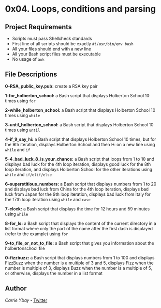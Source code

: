# 0x04. Loops, conditions and parsing
## Project Requirements
- Scripts must pass Shellcheck standards
- First line of all scripts should be exactly `#!/usr/bin/env bash`
- All your files should end with a new line
- All your Bash script files must be executable
- No usage of `awk`

## File Descriptions
**0-RSA_public_key.pub:** create a RSA key pair

**1-for_holberton_school:** a Bash script that displays Holberton School 10 times using `for`

**2-while_holberton_school:** a Bash script that displays Holberton School 10 times using `while`

**3-until_holberton_school:** a Bash script that displays Holberton School 10 times using `until`

**4-if_9_say_hi:** a Bash script that displays Holberton School 10 times, but for the 9th iteration, displays Holberton School and then Hi on a new line using `while` and `if`

**5-4_bad_luck_8_is_your_chance:** a Bash script that loops from 1 to 10 and displays bad luck for the 4th loop iteration, displays good luck for the 8th loop iteration, and displays Holberton School for the other iterations using `while` and `if/elif/else`

**6-superstitious_numbers:** a Bash script that displays numbers from 1 to 20 and displays bad luck from China for the 4th loop iteration, displays bad luck from Japan for the 9th loop iteration, displays bad luck from Italy for the 17th loop iteration using `while` and `case`

**7-clock:** a Bash script that displays the time for 12 hours and 59 minutes using `while`

**8-for_ls:** a Bash script that displays the content of the current directory in a list format where only the part of the name after the first dash is displayed (refer to the example) using `for`

**9-to_file_or_not_to_file:** a Bash script that gives you information about the holbertonschool file

**0-fizzbuzz:** a Bash script that displays numbers from 1 to 100 and displays FizzBuzz when the number is a multiple of 3 and 5, displays Fizz when the number is multiple of 3, displays Buzz when the number is a multiple of 5, or otherwise, displays the number in a list format

## Author
*Carrie Ybay* - [Twitter](http://twitter.com/hicarrie_)